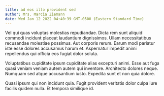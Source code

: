 ```yaml
---
title: ad eos illo provident sed
author: Mrs. Marcia Ziemann
date: Wed Jan 12 2022 04:40:39 GMT-0500 (Eastern Standard Time)
---
```

Vel qui quas voluptas molestias repudiandae. Dicta rem sunt aliquid commodi incidunt placeat laudantium dignissimos. Ullam necessitatibus recusandae molestiae possimus. Aut corporis rerum. Earum modi pariatur iste esse dolores accusamus harum et. Aspernatur impedit animi repellendus qui officia eos fugiat dolor soluta.

 Voluptatibus cupiditate ipsum cupiditate alias excepturi animi. Esse aut fuga quasi veniam veniam autem autem qui inventore. Architecto dolores neque. Numquam sed atque accusantium iusto. Expedita sunt et non quia dolore.

 Quasi ipsum qui non incidunt quia. Fugit provident veritatis dolor culpa iure facilis quidem nulla. Et tempora similique id.